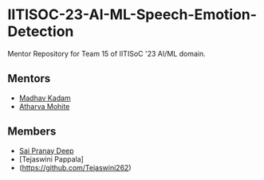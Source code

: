 # IITISOC-23-AI-ML-Speech-Emotion-Detection
Mentor Repository for Team 15 of IITISoC '23 AI/ML domain.

## Mentors

- [Madhav Kadam](https://github.com/madhaviit)
- [Atharva Mohite](https://github.com/atharva-mohite)

## Members
- [Sai Pranay Deep](https://github.com/saipranaydeep)
- [Tejaswini Pappala]
- (https://github.com/Tejaswini262) 
